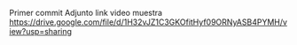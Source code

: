 Primer commit
Adjunto link video muestra
https://drive.google.com/file/d/1H32vJZ1C3GKOfitHyf09ORNyASB4PYMH/view?usp=sharing
